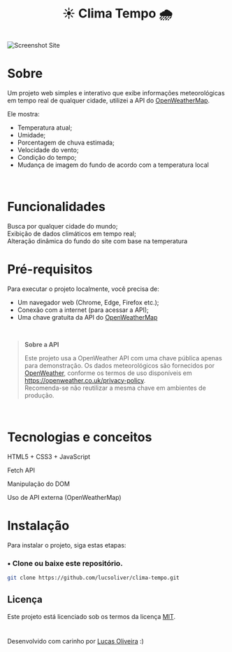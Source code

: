 <h1 align="center">☀️ Clima Tempo 🌧️</h1>
<br>
<img src="src/images/video/site.gif" alt="Screenshot Site" style="width:auto; height:auto;" align="center">
<br>

# Sobre

Um projeto web simples e interativo que exibe informações meteorológicas em tempo real de qualquer cidade, utilizei a API do [OpenWeatherMap](https://openweathermap.org/). <br>

Ele mostra:

- Temperatura atual;
- Umidade;
- Porcentagem de chuva estimada;
- Velocidade do vento;
- Condição do tempo;
- Mudança de imagem do fundo de acordo com a temperatura local
<br>

# Funcionalidades 

Busca por qualquer cidade do mundo; <br>
Exibição de dados climáticos em tempo real;<br>
Alteração dinâmica do fundo do site com base na temperatura
<br>

# Pré-requisitos

Para executar o projeto localmente, você precisa de:

- Um navegador web (Chrome, Edge, Firefox etc.);
- Conexão com a internet (para acessar a API);
- Uma chave gratuita da API do [OpenWeatherMap](https://openweathermap.org/api)
<br>

> **Sobre a API** 
> 
> Este projeto usa a OpenWeather API com uma chave pública apenas para demonstração.
> Os dados meteorológicos são fornecidos por [OpenWeather](https://openweathermap.org/), conforme os termos de uso disponíveis em https://openweather.co.uk/privacy-policy.  
> Recomenda-se não reutilizar a mesma chave em ambientes de produção.
<br>

 # Tecnologias e conceitos

HTML5 + CSS3 + JavaScript

Fetch API

Manipulação do DOM

Uso de API externa (OpenWeatherMap)
<br>

# Instalação

Para instalar o projeto, siga estas etapas:

### • Clone ou baixe este repositório.

```bash
git clone https://github.com/lucsoliver/clima-tempo.git
```

## Licença

Este projeto está licenciado sob os termos da licença [MIT](https://github.com/lucsoliver/clima-tempo/blob/main/LICENSE).

#
Desenvolvido com carinho por [Lucas Oliveira](https://github.com/lucsoliver) :)

